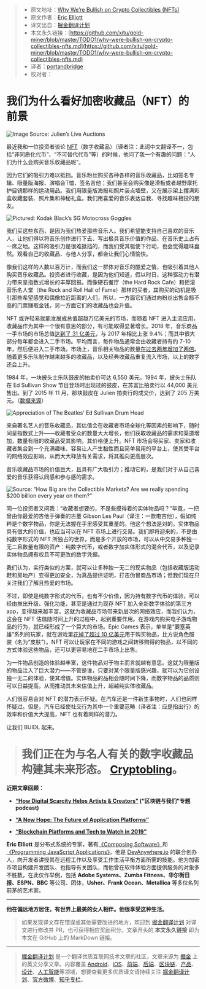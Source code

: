 > * 原文地址：[Why We’re Bullish on Crypto Collectibles (NFTs)](https://medium.com/the-challenge/why-were-bullish-on-crypto-collectibles-nfts-5d47e4e39172)
> * 原文作者：[Eric Elliott](https://medium.com/@_ericelliott)
> * 译文出自：[掘金翻译计划](https://github.com/xitu/gold-miner)
> * 本文永久链接：[https://github.com/xitu/gold-miner/blob/master/TODO1/why-were-bullish-on-crypto-collectibles-nfts.md](https://github.com/xitu/gold-miner/blob/master/TODO1/why-were-bullish-on-crypto-collectibles-nfts.md)
> * 译者：[portandbridge](https://github.com/portandbridge)
> * 校对者：

# 我们为什么看好加密收藏品（NFT）的前景

![Image Source: [Julien’s Live Auctions](https://www.julienslive.com/view-auctions/catalog/id/159/lot/69190/THE-BEATLES-1964-ED-SULLIVAN-SHOW-DRUM-HEAD)](https://cdn-images-1.medium.com/max/2000/1*GoMQbgqlQZ8hRrl2zUNGcg.jpeg)

最近我和一位投资者谈论 [NFT](https://en.wikipedia.org/wiki/Non-fungible_token)（数字收藏品）（译者注：此词中文翻译不一，包括“非同质化代币”、“不可替代代币”等）的时候，他问了我一个有趣的问题：“人们为什么会购买音乐收藏品呢”。

因为它们的吸引力难以抵挡。音乐粉丝购买各种各样的音乐收藏品，比如签名专辑、限量版海报、演唱会T恤、签名吉他；我们甚至会购买像是滑板或者越野摩托护目镜那样的运动用品。我们用限量版海报和照片装点墙壁，又在展示架上摆满彩盒收藏套装、照片集和神秘礼盒。我们用喜爱的音乐表达自我、寻找趣味相投的朋友。

![Pictured: [Kodak Black’s SG Motocross Goggles](https://www.snipergangapparel.com/collections/sg-motocross/products/sg-motocross-goggles)](https://cdn-images-1.medium.com/max/3200/0*3WERqRPYtQmtJ95M)

我们买这些东西，是因为我们热爱那些音乐人。我们希望能支持自己喜欢的音乐人，让他们得以将音乐创作进行下去、写出极具音乐价值的作品、在音乐史上占有一席之地。这样的吸引力是很难抵挡的，而我们受其驱使下行动，也会觉得趣味盎然。观看自己的收藏品、与他人分享，都会让我们心情愉快。

像我们这样的人数以百万计，而我们这一群体对音乐的酷爱之情，也吸引着其他人购买音乐收藏品。投资者进行收藏，是因为他们知道，假以时日，这种驱动力有潜力带来呈指数式增长的丰厚回报。而像硬石餐厅（the Hard Rock Cafe）和摇滚音乐名人堂（the Rock and Roll Hall of Fame）那样的买者，其购买的动机是吸引那些希望感觉和偶像拉近距离的人们，所以，一方面它们通过向粉丝出售金额不高的门票赚取金钱，另一方面它们的收藏品也会升值。

NFT 或许轻易就能发展成总值超越万亿美元的市场，而随着 NFT 进入主流应用，收藏品作为其中一个很有意思的部分，有可能取得显著增长。2018 年，音乐商品一手市场的市场总值[达到了 31 亿美元](https://www.billboard.com/articles/business/7801357/global-music-merch-biz-grew-to-31-billion-in-2016-study)，与 2017 年相比上涨 9.4%；而其中很大部分每年都会进入二手市场。平均而言，每件物品通常会由收藏者持有约 7-10 年，然后便进入二手市场。市场上，音乐相关物品的数量[在过去两年增加了两倍](https://www.rollingstone.com/music/music-features/inside-musics-merch-gold-rush-199554/)。随着更多乐队制作越来越多的收藏品，以及经典收藏品重复流入市场，以上的数字还会上升。

1984 年，一块披头士乐队鼓皮的拍卖价可达 6,550 美元。1994 年，披头士乐队在 Ed Sullivan Show 节目登场时出现过的鼓皮，在苏富比拍卖行以 44,000 美元售出。到了 2015 年 11 月，那块鼓皮在 Julien 拍卖行的成交价，达到了 205 万美元。（[数据来源](http://journalofantiques.com/features/state-rock-roll-memorabilia-market/)）

![Appreciation of The Beatles’ Ed Sullivan Drum Head](https://cdn-images-1.medium.com/max/2000/1*rQepEUQ6Cd7avspvlhOvqQ.png)

来自著名艺人的音乐收藏品，其估值会在收藏者市场全球化等因素的影响下，随时间呈指数式上升——收藏者受众的数量大大增长，他们获取收藏品的需求和渠道增加，数量有限的收藏品受其影响，其价格便上升。NFT 市场会将买家、卖家和收藏者集合到一个充满趣味、容易让人产生黏性而且简单易用的平台上，使其受平台的网络效应影响，从而大大释放有关需求，将其推向更高层次。

音乐收藏品市场的价值巨大，且具有广大吸引力；推动它的，是我们对于从自己喜爱的音乐获得认同感和参与感的需求。

![Source: “[How Big are the Collectible Markets? Are we really spending $200 billion every year on them?](https://blog.hobbydb.com/2016/04/16/how-big-are-the-collectible-markets/)”](https://cdn-images-1.medium.com/max/2640/0*YcaLuCstdMfIbY--)

同一位投资者又问我：“收藏者想要的，不是些摸得着的实体物品吗？”毕竟，一把曾由你最爱的吉他手弹奏的古董 Gibson Les Paul（译注：一款电吉他），假如纯粹是个数字物品，你是无法握在手里感受其重量的。他这个想法是对的。实体物品具有很大的价值，也应当可以在 NFT 市场上进行交易。我们即将迎来的，不是由纯数字形式的 NFT 所独占的世界，而是多个开放的市场，可以从中交易多种独一无二且数量有限的资产：纯数字代币，或者数字加实体形式的混合代币，以及记录实体物品拥有权且不可更改的数字凭据。

我们认为，实行类似的方案，就可以让多种独一无二的现实物品（包括收藏版运动鞋和房地产）变得更加安全，为真品提供证明，打击伪冒商品市场；但我们现在只关注我们了解且热爱的市场。

不过，即使是纯数字形式的代币，也有不少价值，因为持有数字代币的体验，可以经由推出升级、强化功能，甚至是通过为现存 NFT 加入全新数字体验的第三方 app，变得越来越丰富。这就为收藏品市场带来新层次的网络效应，而我们认为，这会在 NFT 估值随时间上升的过程中，起到重要作用。在游戏内购买电子游戏物品的行为，就已经形成了一个巨大的市场。Epic Games 表示，单单是“要塞英雄”系列的玩家，就在游戏里[花掉了超过 10 亿美元](https://www.cnbc.com/2018/07/18/video-game-industry-is-booming-with-continued-revenue.html)用于购买物品，比方说角色服装（名为“皮肤”）。NFT 可以让玩家在不同的游戏之间转移购得的物品，以不同的方式体验这些物品，还可以更容易地在二手市场上出售。

为一件物品创造的体验越丰富，这件物品对于物主而言就越有意思。这就为限量版的物品注入了巨大潜力——不管是谁，只要对某个限量版感兴趣，就可以为它创设独一无二的体验，使其增值。实体物品的品相会随时间下降，而数字物品的品质则可以日益提高，从而推动其未来估值上升，超越纯实体收藏品。

人们很容易会对 NFT 的潜力表示怀疑。在汽车还是一件新生事物时，人们也同样怀疑过。但是，汽车已经使社交行为其中一个重要范畴（译者注：应是指出行）的效率和价值大大提高，NFT 也有着同样的潜力。

让我们 BUIDL 起来。
> # 我们正在为与名人有关的数字收藏品构建其未来形态。 [Cryptobling](https://docs.google.com/forms/d/e/1FAIpQLScrRX9bHdIYbQFI5L3hEgwQaDEdjo8t8glqlyObZexWjssxNQ/viewform)。

**近期文章回顾：**

* **[“How Digital Scarcity Helps Artists & Creators”](https://theblockchainandus.com/eric-elliott/) (“区块链与我们”专题 podcast)**

* [**“A New Hope: The Future of Application Platforms”**](https://medium.com/javascript-scene/a-new-hope-e2021fce7c7b)

* [**“Blockchain Platforms and Tech to Watch in 2019”**](https://medium.com/the-challenge/blockchain-platforms-tech-to-watch-in-2019-f2bfefc5c23)

**Eric Elliott** 是分布式系统的专家，著有[《Composing Software》](https://leanpub.com/composingsoftware)和[《Programming JavaScript Applications》](https://ericelliottjs.com/product/programming-javascript-applications-ebook/)。他是 [DevAnywhere.io](https://devanywhere.io/) 的联合创办人，向开发者讲授其在远程工作以及享受工作生活平衡方面所需的技能。他为加密币项目构建开发团队、也指导有关团队，而他曾在软件体验方面提供服务的对象多不胜数，在此仅作举例，包括 **Adobe Systems、Zumba Fitness、华尔街日报、ESPN、BBC** 等公司、团体，**Usher、Frank Ocean、Metallica** 等多位名列前茅的艺术家。

***

**他在偏远地方居住，有世界上最美的女人相伴。他很享受这种生活。**

> 如果发现译文存在错误或其他需要改进的地方，欢迎到 [掘金翻译计划](https://github.com/xitu/gold-miner) 对译文进行修改并 PR，也可获得相应奖励积分。文章开头的 **本文永久链接** 即为本文在 GitHub 上的 MarkDown 链接。

---

> [掘金翻译计划](https://github.com/xitu/gold-miner) 是一个翻译优质互联网技术文章的社区，文章来源为 [掘金](https://juejin.im) 上的英文分享文章。内容覆盖 [Android](https://github.com/xitu/gold-miner#android)、[iOS](https://github.com/xitu/gold-miner#ios)、[前端](https://github.com/xitu/gold-miner#前端)、[后端](https://github.com/xitu/gold-miner#后端)、[区块链](https://github.com/xitu/gold-miner#区块链)、[产品](https://github.com/xitu/gold-miner#产品)、[设计](https://github.com/xitu/gold-miner#设计)、[人工智能](https://github.com/xitu/gold-miner#人工智能)等领域，想要查看更多优质译文请持续关注 [掘金翻译计划](https://github.com/xitu/gold-miner)、[官方微博](http://weibo.com/juejinfanyi)、[知乎专栏](https://zhuanlan.zhihu.com/juejinfanyi)。
